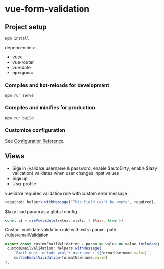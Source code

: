 # vue-form-validation

## Project setup
```
npm install
```
dependencies:
- vuex
- vue-router
- vuelidate
- nprogress


### Compiles and hot-reloads for development
```
npm run serve
```

### Compiles and minifies for production
```
npm run build
```

### Customize configuration
See [Configuration Reference](https://cli.vuejs.org/config/).

## Views
- Sign in
(validate username & password, enable $autoDirty, enable $lazy validation) validates when user changes input values
- Sign up
- User profile

vuelidate required validation rule with custom error message

```js
required: helpers.withMessage("This field can't be empty", required),
```

$lazy load param as a global config
```js
const v$ = useVuelidate(rules, state, { $lazy: true });
```

Custom vuelidate validation rule with extra param. path:  /rules/emailValidation
```js
export const customEmailValidation = param => value => value.includes(param)
 customEmailValidation: helpers.withMessage(
    `Email must include you\'r username : ${formatUsername.value}`,
    customEmailValidation(formatUsername.value)
),
```
